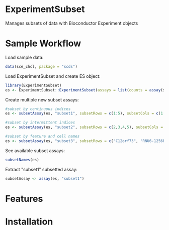 # ExperimentSubset
Manages subsets of data with Bioconductor Experiment objects

# Sample Workflow
Load sample data:
```r
data(sce_chcl, package = "scds")
```
Load ExperimentSubset and create ES object:
```r
library(ExperimentSubset)
es <- ExperimentSubset::ExperimentSubset(assays = list(counts = assay(sce_chcl, "counts")))
```
Create multiple new subset assays:
```r
#subset by continuous indices
es <- subsetAssay(es, "subset1", subsetRows = c(1:5), subsetCols = c(1:3))

#subset by intermittent indices
es <- subsetAssay(es, "subset2", subsetRows = c(2,3,4,5), subsetCols = c(4,5,6))

#subset by feature and cell names
es <- subsetAssay(es, "subset3", subsetRows = c("C12orf73", "RNU6-1256P", "RN7SL749P", "RNU6-157P"), subsetCols = c("CTGCTGTCAGGGTATG", "CAGTCCTTCGGTTAAC"))
```
See available subset assays:
```r
subsetNames(es)
```
Extract "subset1" subsetted assay:
```r
subsetAssay <- assay(es, "subset1")
```
# Features

# Installation
